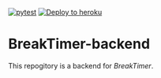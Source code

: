 [![pytest](https://github.com/supporterz-vol5-1/BreakTimer-backend/actions/workflows/test.yml/badge.svg?branch=main)](https://github.com/supporterz-vol5-1/BreakTimer-backend/actions/workflows/test.yml)
[![Deploy to heroku](https://github.com/supporterz-vol5-1/BreakTimer-backend/actions/workflows/heroku.yml/badge.svg?branch=main)](https://github.com/supporterz-vol5-1/BreakTimer-backend/actions/workflows/heroku.yml)

# BreakTimer-backend 

This repogitory is a backend for *BreakTimer*.
